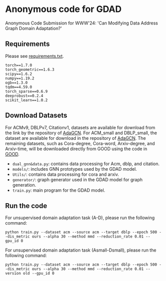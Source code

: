 # Anonymous code for GDAD
Anonymous Code Submission for WWW'24: 'Can Modifying Data Address Graph Domain Adaptation?'

## Requirements
Please see [requirements.txt](https://github.com/ChandlerBang/GCond/blob/main/requirements.txt).
```
torch==1.7.0
torch_geometric==1.6.3
scipy==1.6.2
numpy==1.19.2
ogb==1.3.0
tqdm==4.59.0
torch_sparse==0.6.9
deeprobust==0.2.4
scikit_learn==1.0.2
```

## Download Datasets
For ACMv9, DBLPv7, Citationv1, datasets are available for download from the link by the repository of [AdaGCN](https://github.com/daiquanyu/AdaGCN_TKDE). For ACM_small and DBLP_small, the dataset are available for download in the repository of [AdaGCN](https://github.com/GRAND-Lab/UDAGCN). The remaining datasets, such as Cora-degree, Cora-word, Arxiv-degree, and Arxiv-time, will be downloaded directly from GOOD using the code in [GOOD](https://github.com/divelab/GOOD).

- `dual_gnn&data.py`: contains data processing for Acm, dblp, and citation.
- `models/`: includes GNN prototypes used by the GDAD model.
- `Utils/`: contains data processing for cora and arxiv.
- `generator/`: graph generator used in the GDAD model for graph generation.
- `train.py`: main program for the GDAD model.



## Run the code
For unsupervised domain adaptation task (A-D), please run the following command:
```
python train.py --dataset acm --source acm --target dblp --epoch 500 --dis_metric ours --alpha 30 --method mmd --reduction_rate 0.01 --gpu_id 0 
```

For unsupervised domain adaptation task (Asmall-Dsmall), please run the following command:
```
python train.py --dataset acm --source acm --target dblp --epoch 500 --dis_metric ours --alpha 30 --method mmd --reduction_rate 0.01 --version old --gpu_id 0 
```


